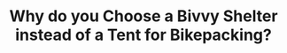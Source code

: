 ---
layout: community
category: community
title: "Why do you Choose a Bivvy Shelter instead of a Tent for Bikepacking?"
description: "I see a lot of people using smaller Bivvy shelters instead of normal sized tents. Is it because they’re easier to stealth camp with and easier to find spots to position one? I have a Big Agnes Copper Spur UL1 and Durston X-Mid 1p, which I love! But have contemplated on one of these more low profile shelters."
isTopLevel: false
isSingleLevel: false
isArticle: false
datePublished: 2022-06-17 10:21:00 +0300
dateModified: 2022-06-17 10:21:00 +0300
published: false
---